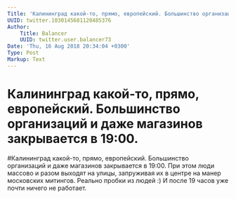 ```yaml
---
Title: 'Калининград какой-то, прямо, европейский. Большинство организаций и даже магазинов закрывается в 19:00.'
UUID: twitter.1030145681120485376
Author:
    Title: Balancer
    UUID: twitter.user.balancer73
Date: 'Thu, 16 Aug 2018 20:34:04 +0300'
Type: Post
Markup: Text
---
```


# Калининград какой-то, прямо, европейский. Большинство организаций и даже магазинов закрывается в 19:00.

#Калининград какой-то, прямо, европейский. Большинство
организаций и даже магазинов закрывается в 19:00. При этом
люди массово и разом выходят на улицы, запруживая их в
центре на манер московских митингов. Реально пробки из людей
:) И после 19 часов уже почти ничего не работает.